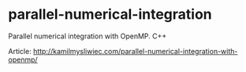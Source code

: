 # parallel-numerical-integration

Parallel numerical integration with OpenMP. C++ 

Article: http://kamilmysliwiec.com/parallel-numerical-integration-with-openmp/
